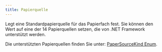 ```yaml
---
title: Papierquelle
---
```


Legt eine Standardpapierquelle für das Papierfach fest. Sie können den Wert auf eine der 14 Papierquellen setzen, die von .NET Framework unterstützt werden. 

Die unterstützten Papierquellen finden Sie unter: [PaperSourceKind Enum](https://learn.microsoft.com/de-de/dotnet/api/system.drawing.printing.papersourcekind).
